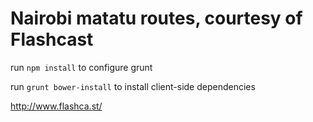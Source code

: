 Nairobi matatu routes, courtesy of Flashcast
===============

run `npm install` to configure grunt

run `grunt bower-install` to install client-side dependencies

http://www.flashca.st/
